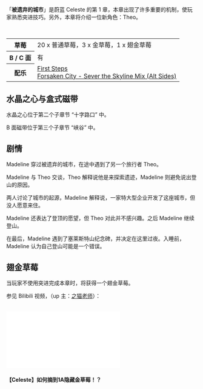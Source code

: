 <p>「<strong>被遗弃的城市</strong>」是蔚蓝 Celeste 的第 1 章，本章出现了许多重要的机制，使玩家熟悉突进技巧。另外，本章将介绍一位新角色：Theo。</p>

<br>

<table>
  <tbody>
    <tr>
      <th>草莓</th>
      <td>20 x 普通草莓，3 x 金草莓，1 x 翅金草莓</td>
    </tr>
    <tr>
      <th>B / C 面</th>
      <td>有</td>
    </tr>
    <tr>
      <th>配乐</th>
      <td>
        <a href="https://music.163.com/#/song?id=1342528780">First Steps</a>
        <br>
        <a href="https://music.163.com/#/song?id=1342528780" target="_blank">Forsaken City - Sever the Skyline Mix (Alt Sides)</a>
      </td>
    </tr>
  </tbody>
</table>

<h2>水晶之心与盒式磁带</h2>
<p>水晶之心位于第二个子章节 “十字路口” 中。</p>
<p>B 面磁带位于第三个子章节 “峡谷” 中。</p>

<h2>剧情</h2>
<p>Madeline 穿过被遗弃的城市，在途中遇到了另一个旅行者 Theo。</p>
<p>Madeline 与 Theo 交谈，Theo 解释说他是来探索遗迹，Madeline 则避免说出登山的原因。</p>
<p>两人讨论了城市的起源，Madeline 解释说，一家特大型企业开发了这座城市，但没人愿意来住。</p>
<p>Madeline 还表达了登顶的愿望，但 Theo 对此并不感兴趣。之后 Madeline 继续登山。</p>
<p>在最后，Madeline 遇到了塞莱斯特山纪念碑，并决定在这里过夜。入睡前，Madeline 认为自己登山可能是一个错误。</p>

<h2>翅金草莓</h2>
<p>当玩家不使用突进完成本章时，将获得一个翅金草莓。</p>
<p>参见 Bilibili 视频，（up 主：<a href="https://space.bilibili.com/2274269">之猫老师</a>）：</p>

<br>

<iframe src="//player.bilibili.com/player.html?aid=71818086&amp;cid=125031340&amp;page=1" scrolling="no" border="0" frameborder="no" framespacing="0" allowfullscreen="true"> </iframe>
<p></p>
<h4 class="img-desc">【Celeste】如何摘到1A隐藏金草莓！？</h4>